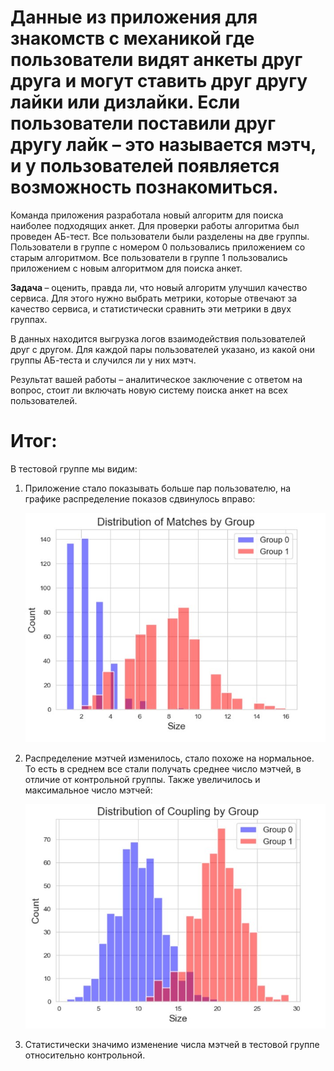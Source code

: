 # Данные из приложения для знакомств с механикой где пользователи видят анкеты друг друга и могут ставить друг другу лайки или дизлайки. Если пользователи поставили друг другу лайк – это называется мэтч, и у пользователей появляется возможность познакомиться.

 Команда приложения разработала новый алгоритм для поиска наиболее подходящих анкет. Для проверки работы алгоритма был проведен АБ-тест. Все пользователи были разделены на две группы. Пользователи в группе с номером 0 пользовались приложением со старым алгоритмом. Все пользователи в группе 1 пользовались приложением с новым алгоритмом для поиска анкет.

<strong> Задача </strong>– оценить, правда ли, что новый алгоритм улучшил качество сервиса. Для этого нужно выбрать метрики, которые отвечают за качество сервиса, и статистически сравнить эти метрики в двух группах.

 В данных находится выгрузка логов взаимодействия пользователей друг с другом. Для каждой пары пользователей указано, из какой они группы АБ-теста и случился ли у них мэтч.

 Результат вашей работы – аналитическое заключение с ответом на вопрос, стоит ли включать новую систему поиска анкет на всех пользователей.

# Итог:
В тестовой группе мы видим:
1. Приложение стало показывать больше пар пользователю, на графике распределение показов сдвинулось вправо:
   
   <img src="Кейс №1/Screenshot_1.jpg" alt="img-1">

2. Распределение мэтчей изменилось, стало похоже на нормальное. То есть в среднем все стали получать среднее число мэтчей, в отличие от контрольной группы. Также увеличилось и максимальное число мэтчей:
   
   <img src="Кейс №1/Screenshot_2.jpg" alt="img-2">

3. Статистически значимо изменение числа мэтчей в тестовой группе относительно контрольной.
